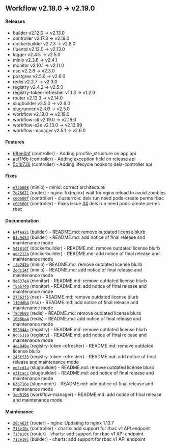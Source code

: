 ## Workflow v2.18.0 -> v2.19.0

#### Releases

- builder v2.12.0 -> v2.13.0
- controller v2.17.3 -> v2.19.0
- dockerbuilder v2.7.3 -> v2.8.0
- fluentd v2.12.0 -> v2.13.0
- logger v2.4.5 -> v2.5.0
- minio v2.3.6 -> v2.4.1
- monitor v2.10.1 -> v2.11.0
- nsq v2.2.8 -> v2.3.0
- postgres v2.5.6 -> v2.6.0
- redis v2.2.7 -> v2.3.0
- registry v2.4.2 -> v2.5.0
- registry-token-refresher v1.1.3 -> v1.2.0
- router v2.13.3 -> v2.14.0
- slugbuilder v2.5.0 -> v2.6.0
- slugrunner v2.4.0 -> v2.5.0
- workflow v2.18.0 -> v2.19.0
- workflow-cli v2.19.0 -> v2.18.0
- workflow-e2e v2.13.0 -> v2.13.99
- workflow-manager v2.5.1 -> v2.6.0

#### Features

- [68ee0af](https://github.com/deiscc/controller/commit/68ee0afd620659c7c6748c9d95d30eb6a3e5b3d8) (controller) - Adding procfile_structure on app api
- [aef1f6b](https://github.com/deiscc/controller/commit/aef1f6b3cd3b57c778e6141cb818a8022ac5d727) (controller) - Adding exception field on release api
- [5c1b736](https://github.com/deiscc/controller/commit/5c1b73688b9435fcdb3af54f034456320bd53951) (controller) - Adding lifecycle hooks to deis-controller api

#### Fixes

- [`e72b608`](https://github.com/deiscc/minio/commit/e72b608533d63c6400d04a32a2915119415c816c) (minio) - minio: correct architecture
- [`7e76671`](https://github.com/deiscc/router/commit/7e76671b114039d5004a8ef7394ef7b8ab0c3a9b) (router) - nginx: fix(nginx) wait for nginx reload to avoid zombies
- [`c60680f`](https://github.com/deiscc/controller/commit/c60680f267ff1449281d227e9cfcb6295034d064) (controller) - clusterrole: deis run need pods-create perms rbac
- [`c60680f`](https://github.com/deiscc/controller/pull/5/commits/c60680f267ff1449281d227e9cfcb6295034d064) (controller) - Fixes issue [#4](https://github.com/deiscc/controller/issues/4) deis run need pods-create perms rbac

#### Documentation

- [`64fea21`](https://github.com/deiscc/builder/commit/64fea2112d19cafa15137320633e9416019e09fb) (builder) - README.md: remove outdated license blurb
- [`81c9d54`](https://github.com/deiscc/builder/commit/81c9d54bcd0a9669fe7abc1cfacf93e249a31103) (builder) - README.md: add notice of final release and maintenance mode
- [`54181df`](https://github.com/deiscc/dockerbuilder/commit/54181df684d96de97bb1738d8fdc5b5624a9115e) (dockerbuilder) - README.md: remove outdated license blurb
- [`aec212a`](https://github.com/deiscc/dockerbuilder/commit/aec212a396d9a49cf5362073d75e73d5bf081e77) (dockerbuilder) - README.md: add notice of final release and maintenance mode
- [`ffb243b`](https://github.com/deiscc/minio/commit/ffb243b3249367dd60763481802664c0627d29af) (minio) - README.md: remove outdated license blurb
- [`2edc14f`](https://github.com/deiscc/minio/commit/2edc14f4aa159d2c3fd507d9a0e13ba7394d5446) (minio) - README.md: add notice of final release and maintenance mode
- [`9e637e4`](https://github.com/deiscc/monitor/commit/9e637e4f5025614a6280f454a6d6f0acd0823277) (monitor) - README.md: remove outdated license blurb
- [`f5ab740`](https://github.com/deiscc/monitor/commit/f5ab74041f95281accbc5365a601bfd9a46eecc7) (monitor) - README.md: add notice of final release and maintenance mode
- [`27562f5`](https://github.com/deiscc/nsq/commit/27562f5cda35e1b54445b84da3871cb4d8864dd9) (nsq) - README.md: remove outdated license blurb
- [`110ddb4`](https://github.com/deiscc/nsq/commit/110ddb46f5a922f868f19b321c854c20d1585fcc) (nsq) - README.md: add notice of final release and maintenance mode
- [`f8d0b02`](https://github.com/deiscc/redis/commit/f8d0b02394abd213253d1d88b209a8369895abc4) (redis) - README.md: remove outdated license blurb
- [`10b6ba4`](https://github.com/deiscc/redis/commit/10b6ba4012d98518ceedad8c03ee1fc8c31d506d) (redis) - README.md: add notice of final release and maintenance mode
- [`993044c`](https://github.com/deiscc/registry/commit/993044cf65211768cf9c22b7b2ee5aba2be35090) (registry) - README.md: remove outdated license blurb
- [`8d66318`](https://github.com/deiscc/registry/commit/8d663188eae011b4475ad32ce2431ec0b9a1e808) (registry) - README.md: add notice of final release and maintenance mode
- [`4de040e`](https://github.com/deiscc/registry-token-refresher/commit/4de040efd6298a3399b2561278caf66af1eeabf8) (registry-token-refresher) - README.md: remove outdated license blurb
- [`245ff33`](https://github.com/deiscc/registry-token-refresher/commit/245ff33c2b9772ac4ecae36a178cf83d89bd6b6c) (registry-token-refresher) - README.md: add notice of final release and maintenance mode
- [`ee5cd1a`](https://github.com/deiscc/slugbuilder/commit/ee5cd1a59655e81e8df6318039fb4a57969f485f) (slugbuilder) - README.md: remove outdated license blurb
- [`e3fcacc`](https://github.com/deiscc/slugbuilder/commit/e3fcacc0a19d913a83f7bb0c1227070007073c93) (slugbuilder) - README.md: add notice of final release and maintenance mode
- [`63b716e`](https://github.com/deiscc/slugrunner/commit/63b716e8c43693c75dcd47450c8c5a244c074882) (slugrunner) - README.md: add notice of final release and maintenance mode
- [`3ed8196`](https://github.com/deiscc/workflow-manager/commit/3ed81960bef0eea133f7c151023f410d8d001727) (workflow-manager) - README.md: add notice of final release and maintenance mode

#### Maintenance

- [`28c463f`](https://github.com/deiscc/router/commit/28c463f58a87937e531c6a6e0134c033e3ac23b9) (router) - nginx: Updating to nginx 1.13.7 
- [`713e10c`](https://github.com/deiscc/controller/commit/ddbd8acef713e10c2918c28f1967ed937e32a817) (controller) - charts: add support for rbac v1 API endpoint
- [`713e10c`](https://github.com/deiscc/controller/commit/ddbd8acef713e10c2918c28f1967ed937e32a817) (router) - charts: add support for rbac v1 API endpoint
- [`713e10c`](https://github.com/deiscc/controller/commit/ddbd8acef713e10c2918c28f1967ed937e32a817) (builder) - charts: add support for rbac v1 API endpoint
